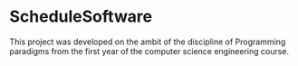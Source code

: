 ScheduleSoftware
================

This project was developed on the ambit of the discipline of Programming paradigms from the first year of the computer science engineering course.
